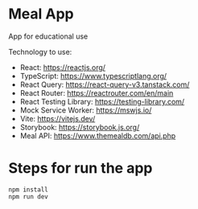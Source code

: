 # Meal App
App for educational use

Technology to use:
- React: https://reactjs.org/
- TypeScript: https://www.typescriptlang.org/
- React Query: https://react-query-v3.tanstack.com/
- React Router: https://reactrouter.com/en/main
- React Testing Library: https://testing-library.com/
- Mock Service Worker: https://mswjs.io/ 
- Vite: https://vitejs.dev/
- Storybook: https://storybook.js.org/
- Meal API: https://www.themealdb.com/api.php

# Steps for run the app
```
npm install
npm run dev
```